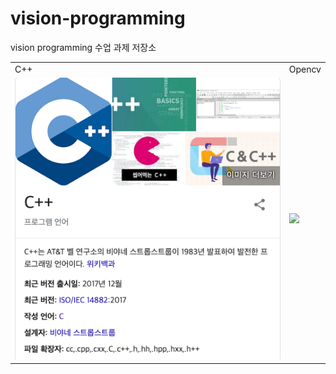 # vision-programming
vision programming 수업 과제 저장소

|                  |                  |
| :------------------- | :------------------- |
| C++      | Opencv|
| <img  src="./index_assets/readme_01.png" width = "100%">| <img  src="./index_assetsreadme_02.png" width = "100%"> |
